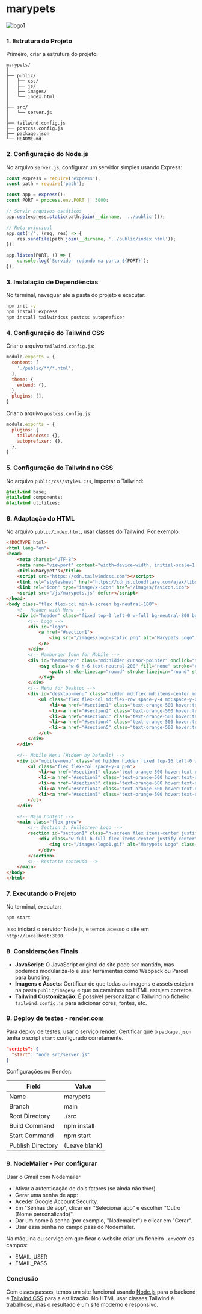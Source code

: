 # marypets

![logo1](assets/logo1.gif)

### 1. Estrutura do Projeto

Primeiro, criar a estrutura do projeto:

```
marypets/
│
├── public/
│   ├── css/
│   ├── js/
│   ├── images/
│   └── index.html
│
├── src/
│   └── server.js
│
├── tailwind.config.js
├── postcss.config.js
├── package.json
└── README.md
```

### 2. Configuração do Node.js

No arquivo `server.js`, configurar um servidor simples usando Express:

```javascript
const express = require('express');
const path = require('path');

const app = express();
const PORT = process.env.PORT || 3000;

// Servir arquivos estáticos
app.use(express.static(path.join(__dirname, '../public')));

// Rota principal
app.get('/', (req, res) => {
    res.sendFile(path.join(__dirname, '../public/index.html'));
});

app.listen(PORT, () => {
    console.log(`Servidor rodando na porta ${PORT}`);
});
```

### 3. Instalação de Dependências

No terminal, naveguar até a pasta do projeto e executar:

```bash
npm init -y
npm install express
npm install tailwindcss postcss autoprefixer
```

### 4. Configuração do Tailwind CSS

Criar o arquivo `tailwind.config.js`:

```javascript
module.exports = {
  content: [
    './public/**/*.html',
  ],
  theme: {
    extend: {},
  },
  plugins: [],
}
```

Criar o arquivo `postcss.config.js`:

```javascript
module.exports = {
  plugins: {
    tailwindcss: {},
    autoprefixer: {},
  },
}
```

### 5. Configuração do Tailwind no CSS

No arquivo `public/css/styles.css`, importar o Tailwind:

```css
@tailwind base;
@tailwind components;
@tailwind utilities;
```

### 6. Adaptação do HTML

No arquivo `public/index.html`, usar classes do Tailwind. Por exemplo:

```html
<!DOCTYPE html>
<html lang="en">
<head>
    <meta charset="UTF-8">
    <meta name="viewport" content="width=device-width, initial-scale=1.0">
    <title>Marypet's</title>
    <script src="https://cdn.tailwindcss.com"></script>
    <link rel="stylesheet" href="https://cdnjs.cloudflare.com/ajax/libs/font-awesome/6.0.0-beta3/css/all.min.css">
    <link rel="icon" type="image/x-icon" href="/images/favicon.ico">
    <script src="/js/marypets.js" defer></script>
</head>
<body class="flex flex-col min-h-screen bg-neutral-100">
    <!-- Header with Menu -->
    <div id="header" class="fixed top-0 left-0 w-full bg-neutral-800 bg-opacity-80 z-50 flex items-center justify-between px-6 py-1 shadow-md">
        <!-- Logo -->
        <div id="logo">
            <a href="#section1">
                <img src="/images/logo-static.png" alt="Marypets Logo" class="h-8 md:h-10">
            </a>
        </div>
        <!-- Hamburger Icon for Mobile -->
        <div id="hamburger" class="md:hidden cursor-pointer" onclick="toggleMenu()">
            <svg class="w-6 h-6 text-neutral-200" fill="none" stroke="currentColor" viewBox="0 0 24 24">
                <path stroke-linecap="round" stroke-linejoin="round" stroke-width="2" d="M4 6h16M4 12h16m-7 6h7"></path>
            </svg>
        </div>
        <!-- Menu for Desktop -->
        <div id="desktop-menu" class="hidden md:flex md:items-center md:space-x-6">
            <ul class="flex flex-col md:flex-row space-y-4 md:space-y-0 md:space-x-6">
                <li><a href="#section1" class="text-orange-500 hover:text-orange-700 text-xl">Inicio</a></li>
                <li><a href="#section2" class="text-orange-500 hover:text-orange-700 text-xl">Sobre</a></li>
                <li><a href="#section3" class="text-orange-500 hover:text-orange-700 text-xl">Portfolio</a></li>
                <li><a href="#section4" class="text-orange-500 hover:text-orange-700 text-xl">Adote um amigo</a></li>
                <li><a href="#section5" class="text-orange-500 hover:text-orange-700 text-xl">Contactos</a></li>
            </ul>
        </div>
    </div>

    <!-- Mobile Menu (Hidden by Default) -->
    <div id="mobile-menu" class="md:hidden hidden fixed top-16 left-0 w-full bg-neutral-500 z-40 shadow-lg">
        <ul class="flex flex-col space-y-4 p-6">
            <li><a href="#section1" class="text-orange-500 hover:text-orange-700 text-xl font-semibold" onclick="toggleMenu()">Inicio</a></li>
            <li><a href="#section2" class="text-orange-500 hover:text-orange-700 text-xl font-semibold" onclick="toggleMenu()">Sobre</a></li>
            <li><a href="#section3" class="text-orange-500 hover:text-orange-700 text-xl font-semibold" onclick="toggleMenu()">Portfolio</a></li>
            <li><a href="#section4" class="text-orange-500 hover:text-orange-700 text-xl font-semibold" onclick="toggleMenu()">Adote um amigo</a></li>
            <li><a href="#section5" class="text-orange-500 hover:text-orange-700 text-xl font-semibold" onclick="toggleMenu()">Contactos</a></li>
        </ul>
    </div>

    <!-- Main Content -->
    <main class="flex-grow">
        <!-- Section 1: Fullscreen Logo -->
        <section id="section1" class="h-screen flex items-center justify-center bg-black">
            <div class="w-full h-full flex items-center justify-center">
                <img src="/images/logo1.gif" alt="Marypets Logo" class="max-w-full max-h-full object-contain transform scale-600 md:scale-100">
            </div>
        </section>
        <!-- Restante conteúdo -->
    </main>
</body>
</html>
```

### 7. Executando o Projeto

No terminal, executar:

```bash
npm start
```

Isso iniciará o servidor Node.js, e temos acesso o site em `http://localhost:3000`.

### 8. Considerações Finais

- **JavaScript**: O JavaScript original do site pode ser mantido, mas podemos modularizá-lo e usar ferramentas como Webpack ou Parcel para bundling.
- **Imagens e Assets**: Certificar de que todas as imagens e assets estejam na pasta `public/images/` e que os caminhos no HTML estejam corretos.
- **Tailwind Customização**: É possível personalizar o Tailwind no ficheiro `tailwind.config.js` para adicionar cores, fontes, etc.

### 9. Deploy de testes - render.com

Para deploy de testes, usar o serviço [render](https://render.com). Certificar que o `package.json` tenha o script `start` configurado corretamente.

```json
"scripts": {
  "start": "node src/server.js"
}
```

Configurações no Render:

| Field | Value |
| ----- | ----- |
| Name | marypets | 
| Branch	| main | 
| Root Directory | ./src | 
| Build Command | npm install | 
| Start Command | npm start | 
| Publish Directory	| (Leave blank) | 

### 9. NodeMailer - Por configurar

Usar o Gmail com Nodemailer

- Ativar a autenticação de dois fatores (se ainda não tiver).
- Gerar uma senha de app:
- Aceder Google Account Security.
- Em "Senhas de app", clicar em "Selecionar app" e escolher "Outro (Nome personalizado)".
- Dar um nome à senha (por exemplo, "Nodemailer") e clicar em "Gerar".
- Usar essa senha no campo pass do Nodemailer.

Na máquina ou serviço em que ficar o website criar um ficheiro `.env`com os campos:

- EMAIL_USER
- EMAIL_PASS

### Conclusão

Com esses passos, temos um site funcional usando [Node.js](https://nodejs.org/en) para o backend e [Tailwind CSS](https://tailwindcss.com) para a estilização. No HTML usar classes Tailwind é trabalhoso, mas o resultado é um site moderno e responsivo.

